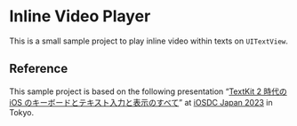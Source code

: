 Inline Video Player
===================

This is a small sample project to play inline video within texts on `UITextView`.


Reference
---------

This sample project is based on the following presentation “[TextKit 2 時代の iOS のキーボードとテキスト入力と表示のすべて](https://fortee.jp/iosdc-japan-2023/proposal/419cd9f7-f2ea-47a8-905e-05c0d238dff8)” at [iOSDC Japan 2023](https://iosdc.jp/2023/) in Tokyo.
